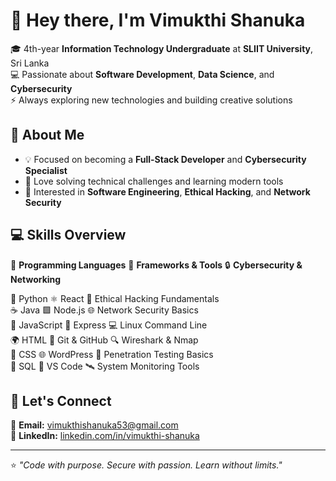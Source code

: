 # 👋 Hey there, I'm **Vimukthi Shanuka**  

🎓 4th-year **Information Technology Undergraduate** at **SLIIT University**, Sri Lanka  
💻 Passionate about **Software Development**, **Data Science**, and **Cybersecurity**  
⚡ Always exploring new technologies and building creative solutions  


## 🧠 About Me  
- 💡 Focused on becoming a **Full-Stack Developer** and **Cybersecurity Specialist**  
- 🧩 Love solving technical challenges and learning modern tools  
- 🔐 Interested in **Software Engineering**, **Ethical Hacking**, and **Network Security**


## 💻 Skills Overview  

 🧮 **Programming Languages**     🧰 **Frameworks & Tools**     🔒 **Cybersecurity & Networking** 

 🐍 Python                        ⚛️ React                      🧠 Ethical Hacking Fundamentals   
 ☕ Java                          🟩 Node.js                    🌐 Network Security Basics        
 💛 JavaScript                    🚀 Express                    💻 Linux Command Line             
 🌍 HTML                          🧭 Git & GitHub               🔍 Wireshark & Nmap              
 🎨 CSS                           🌐 WordPress                  🧰 Penetration Testing Basics     
 🧾 SQL                           🧱 VS Code                    🛰️ System Monitoring Tools       


## 🌟 Let's Connect  
📧 **Email:** [vimukthishanuka53@gmail.com](mailto:vimukthishanuka53@gmail.com)  
💼 **LinkedIn:** [linkedin.com/in/vimukthi-shanuka](#)  
 

---

⭐ *"Code with purpose. Secure with passion. Learn without limits."*

